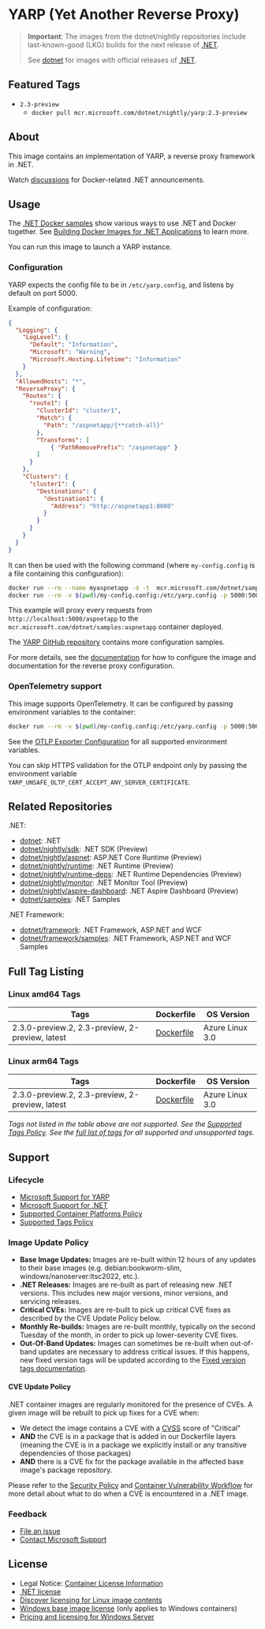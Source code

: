 # YARP (Yet Another Reverse Proxy)

> **Important**: The images from the dotnet/nightly repositories include last-known-good (LKG) builds for the next release of [.NET](https://github.com/dotnet/core).
>
> See [dotnet](https://github.com/dotnet/dotnet-docker/blob/main/README.md) for images with official releases of [.NET](https://github.com/dotnet/core).

## Featured Tags

* `2.3-preview`
  * `docker pull mcr.microsoft.com/dotnet/nightly/yarp:2.3-preview`

## About

This image contains an implementation of YARP, a reverse proxy framework in .NET.

Watch [discussions](https://github.com/dotnet/dotnet-docker/discussions/categories/announcements) for Docker-related .NET announcements.

## Usage

The [.NET Docker samples](https://github.com/dotnet/dotnet-docker/blob/main/samples/README.md) show various ways to use .NET and Docker together. See [Building Docker Images for .NET Applications](https://docs.microsoft.com/dotnet/core/docker/building-net-docker-images) to learn more.

You can run this image to launch a YARP instance.

### Configuration

YARP expects the config file to be in `/etc/yarp.config`, and listens by default on port 5000.

Example of configuration:

```json
{
  "Logging": {
    "LogLevel": {
      "Default": "Information",
      "Microsoft": "Warning",
      "Microsoft.Hosting.Lifetime": "Information"
    }
  },
  "AllowedHosts": "*",
  "ReverseProxy": {
    "Routes": {
      "route1": {
        "ClusterId": "cluster1",
        "Match": {
          "Path": "/aspnetapp/{**catch-all}"
        },
        "Transforms": [
            { "PathRemovePrefix": "/aspnetapp" }
        ]
      }
    },
    "Clusters": {
      "cluster1": {
        "Destinations": {
          "destination1": {
            "Address": "http://aspnetapp1:8080"
          }
        }
      }
    }
  }
}
```

It can then be used with the following command (where `my-config.config` is a file containing this configuration):

```bash
docker run --rm --name myaspnetapp -d -t  mcr.microsoft.com/dotnet/samples:aspnetapp 
docker run --rm -v $(pwd)/my-config.config:/etc/yarp.config -p 5000:5000 --link myaspnetapp:aspnetapp1 mcr.microsoft.com/dotnet/yarp:latest
```

This example will proxy every requests from `http://localhost:5000/aspnetapp` to the `mcr.microsoft.com/dotnet/samples:aspnetapp` container deployed.

The [YARP GitHub repository](https://github.com/dotnet/yarp/tree/main/samples/) contains more configuration samples.

For more details, see the [documentation](https://aka.ms/YarpDocumentation) for how to configure the image and documentation for the reverse proxy configuration.

### OpenTelemetry support

This image supports OpenTelemetry. It can be configured by passing environment variables to the container:

```bash
docker run --rm -v $(pwd)/my-config.config:/etc/yarp.config -p 5000:5000 -e OTEL_EXPORTER_OTLP_ENDPOINT=https://otlp-endpoint.internal:4317 mcr.microsoft.com/dotnet/yarp:latest
```

See the [OTLP Exporter Configuration](https://opentelemetry.io/docs/languages/sdk-configuration/otlp-exporter/) for all supported environment variables.

You can skip HTTPS validation for the OTLP endpoint only by passing the environment variable `YARP_UNSAFE_OLTP_CERT_ACCEPT_ANY_SERVER_CERTIFICATE`.

## Related Repositories

.NET:

* [dotnet](https://github.com/dotnet/dotnet-docker/blob/main/README.md): .NET
* [dotnet/nightly/sdk](https://github.com/dotnet/dotnet-docker/blob/nightly/README.sdk.md): .NET SDK (Preview)
* [dotnet/nightly/aspnet](https://github.com/dotnet/dotnet-docker/blob/nightly/README.aspnet.md): ASP.NET Core Runtime (Preview)
* [dotnet/nightly/runtime](https://github.com/dotnet/dotnet-docker/blob/nightly/README.runtime.md): .NET Runtime (Preview)
* [dotnet/nightly/runtime-deps](https://github.com/dotnet/dotnet-docker/blob/nightly/README.runtime-deps.md): .NET Runtime Dependencies (Preview)
* [dotnet/nightly/monitor](https://github.com/dotnet/dotnet-docker/blob/nightly/README.monitor.md): .NET Monitor Tool (Preview)
* [dotnet/nightly/aspire-dashboard](https://github.com/dotnet/dotnet-docker/blob/nightly/README.aspire-dashboard.md): .NET Aspire Dashboard (Preview)
* [dotnet/samples](https://github.com/dotnet/dotnet-docker/blob/main/README.samples.md): .NET Samples

.NET Framework:

* [dotnet/framework](https://github.com/microsoft/dotnet-framework-docker/blob/main/README.md): .NET Framework, ASP.NET and WCF
* [dotnet/framework/samples](https://github.com/microsoft/dotnet-framework-docker/blob/main/README.samples.md): .NET Framework, ASP.NET and WCF Samples

## Full Tag Listing

### Linux amd64 Tags

Tags | Dockerfile | OS Version
-----------| -------------| -------------
2.3.0-preview.2, 2.3-preview, 2-preview, latest | [Dockerfile](src/yarp/2.3/azurelinux-distroless/amd64/Dockerfile) | Azure Linux 3.0

### Linux arm64 Tags

Tags | Dockerfile | OS Version
-----------| -------------| -------------
2.3.0-preview.2, 2.3-preview, 2-preview, latest | [Dockerfile](src/yarp/2.3/azurelinux-distroless/arm64v8/Dockerfile) | Azure Linux 3.0
<!--End of generated tags-->

*Tags not listed in the table above are not supported. See the [Supported Tags Policy](https://github.com/dotnet/dotnet-docker/blob/main/documentation/supported-tags.md). See the [full list of tags](https://mcr.microsoft.com/v2/dotnet/nightly/yarp/tags/list) for all supported and unsupported tags.*

## Support

### Lifecycle

* [Microsoft Support for YARP](https://github.com/dotnet/yarp/blob/main/docs/roadmap.md)
* [Microsoft Support for .NET](https://github.com/dotnet/core/blob/main/support.md)
* [Supported Container Platforms Policy](https://github.com/dotnet/dotnet-docker/blob/main/documentation/supported-platforms.md)
* [Supported Tags Policy](https://github.com/dotnet/dotnet-docker/blob/main/documentation/supported-tags.md)

### Image Update Policy

* **Base Image Updates:** Images are re-built within 12 hours of any updates to their base images (e.g. debian:bookworm-slim, windows/nanoserver:ltsc2022, etc.).
* **.NET Releases:** Images are re-built as part of releasing new .NET versions. This includes new major versions, minor versions, and servicing releases.
* **Critical CVEs:** Images are re-built to pick up critical CVE fixes as described by the CVE Update Policy below.
* **Monthly Re-builds:** Images are re-built monthly, typically on the second Tuesday of the month, in order to pick up lower-severity CVE fixes.
* **Out-Of-Band Updates:** Images can sometimes be re-built when out-of-band updates are necessary to address critical issues. If this happens, new fixed version tags will be updated according to the [Fixed version tags documentation](https://github.com/dotnet/dotnet-docker/blob/main/documentation/supported-tags.md#fixed-version-tags).

#### CVE Update Policy

.NET container images are regularly monitored for the presence of CVEs. A given image will be rebuilt to pick up fixes for a CVE when:

* We detect the image contains a CVE with a [CVSS](https://nvd.nist.gov/vuln-metrics/cvss) score of "Critical"
* **AND** the CVE is in a package that is added in our Dockerfile layers (meaning the CVE is in a package we explicitly install or any transitive dependencies of those packages)
* **AND** there is a CVE fix for the package available in the affected base image's package repository.

Please refer to the [Security Policy](https://github.com/dotnet/dotnet-docker/blob/main/SECURITY.md) and [Container Vulnerability Workflow](https://github.com/dotnet/dotnet-docker/blob/main/documentation/vulnerability-reporting.md) for more detail about what to do when a CVE is encountered in a .NET image.

### Feedback

* [File an issue](https://github.com/dotnet/dotnet-docker/issues/new/choose)
* [Contact Microsoft Support](https://support.microsoft.com/contactus/)

## License

* Legal Notice: [Container License Information](https://aka.ms/mcr/osslegalnotice)
* [.NET license](https://github.com/dotnet/dotnet-docker/blob/main/LICENSE)
* [Discover licensing for Linux image contents](https://github.com/dotnet/dotnet-docker/blob/main/documentation/image-artifact-details.md)
* [Windows base image license](https://docs.microsoft.com/virtualization/windowscontainers/images-eula) (only applies to Windows containers)
* [Pricing and licensing for Windows Server](https://www.microsoft.com/cloud-platform/windows-server-pricing)
